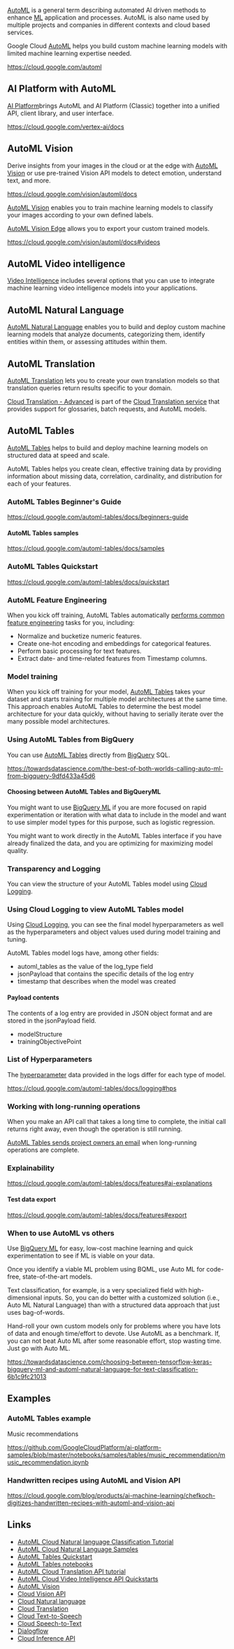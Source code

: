 [AutoML](https://en.wikipedia.org/wiki/Automated_machine_learning) is a general term describing automated AI driven methods to enhance [ML](Machine-Learning) application and processes.  AutoML is also name used by multiple projects and companies in different contexts and cloud based services.

Google Cloud [AutoML](https://cloud.google.com/automl)  helps you  build   custom machine learning models with limited machine learning expertise needed.

https://cloud.google.com/automl


## AI Platform with AutoML

[AI Platform](https://cloud.google.com/ai-platform/docs/technical-overview)brings AutoML and AI Platform (Classic) together into a unified API, client library, and user interface.  

https://cloud.google.com/vertex-ai/docs

## AutoML Vision

Derive insights from your images in the cloud or at the edge with [AutoML Vision](https://cloud.google.com/vision/automl/docs) or use pre-trained Vision API models to detect emotion, understand text, and more.


https://cloud.google.com/vision/automl/docs

[AutoML Vision](https://cloud.google.com/vision/automl/docs) enables you to train machine learning models to classify your images according to your own defined labels.

[AutoML Vision Edge](https://firebase.google.com/docs/ml/automl-image-labeling) allows you to export your custom trained models.

https://cloud.google.com/vision/automl/docs#videos

## AutoML Video intelligence

[Video Intelligence](  https://cloud.google.com/video-intelligence/automl/docs ) includes several options that you can use to integrate machine learning video intelligence models into your applications.



## AutoML Natural Language

[AutoML Natural Language](https://cloud.google.com/natural-language/automl/docs) enables you to build and deploy custom machine learning models that analyze documents, categorizing them, identify entities within them, or assessing attitudes within them. 



## AutoML Translation

[AutoML Translation](https://cloud.google.com/translate/automl/docs)  lets you to create your own translation models so that translation queries return results specific to your domain.


[Cloud Translation - Advanced](https://cloud.google.com/translate/docs/intro-to-v3) is part of the [Cloud Translation service](https://cloud.google.com/translate) that provides support for glossaries, batch requests, and AutoML models.


## AutoML Tables

[AutoML Tables](https://cloud.google.com/automl-tables/docs) helps to  build and deploy  machine learning models on structured data at speed and scale.

AutoML Tables helps you create clean, effective training data by providing information about missing data, correlation, cardinality, and distribution for each of your features. 

### AutoML Tables Beginner's Guide

https://cloud.google.com/automl-tables/docs/beginners-guide


#### AutoML Tables samples

https://cloud.google.com/automl-tables/docs/samples


### AutoML Tables Quickstart

https://cloud.google.com/automl-tables/docs/quickstart


### AutoML Feature Engineering

When you kick off training, AutoML Tables automatically [performs common feature engineering](  https://cloud.google.com/automl-tables/docs/data-best-practices#tables-does  ) tasks for you, including:

- Normalize and bucketize numeric features.
- Create one-hot encoding and embeddings for categorical features.
- Perform basic processing for text features.
- Extract date- and time-related features from Timestamp columns.



### Model training

When you kick off training for your model, [AutoML Tables](https://cloud.google.com/automl-tables/docs) takes your dataset and starts training for multiple model architectures at the same time. This approach enables AutoML Tables to determine the best model architecture for your data quickly, without having to serially iterate over the many possible model architectures.  

### Using AutoML Tables from BigQuery

You can use [AutoML Tables](https://cloud.google.com/automl-tables/docs) directly from [BigQuery](BigQuery) SQL.

https://towardsdatascience.com/the-best-of-both-worlds-calling-auto-ml-from-bigquery-9dfd433a45d6

#### Choosing between AutoML Tables and BigQueryML


You might want to use [BigQuery ML](BigQuery-ML) if you are more focused on rapid experimentation or iteration with what data to include in the model and want to use simpler model types for this purpose, such as logistic regression.

You might want to work directly in the AutoML Tables interface if you have already finalized the data, and you are optimizing for maximizing model quality.


### Transparency and Logging

You can view the structure of your AutoML Tables model using [Cloud Logging](Logging). 


### Using Cloud Logging to view AutoML Tables model

Using [Cloud Logging](Logging), you can see the final model hyperparameters as well as the hyperparameters and object values used during model training and tuning.

AutoML Tables model logs have, among other fields:

- automl_tables as the value of the log_type field
- jsonPayload that contains the specific details of the log entry
- timestamp that describes when the model was created

#### Payload contents

The contents of a log entry are provided in JSON object format and are stored in the jsonPayload field.

- modelStructure
- trainingObjectivePoint	

### List of Hyperparameters

The [hyperparameter](https://cloud.google.com/ai-platform/training/docs/hyperparameter-tuning-overview) data provided in the logs differ for each type of model. 

https://cloud.google.com/automl-tables/docs/logging#hps

### Working with long-running operations


When you make an API call that takes a long time to complete, the initial call returns right away, even though the operation is still running. 

[AutoML Tables sends project owners an email](https://cloud.google.com/automl-tables/docs/long-operations) when long-running operations are complete.

### Explainability

https://cloud.google.com/automl-tables/docs/features#ai-explanations

#### Test data export

https://cloud.google.com/automl-tables/docs/features#export

### When to use AutoML vs others

Use [BigQuery ML](bigquery-ml) for easy, low-cost machine learning and quick experimentation to see if ML is viable on your data. 

Once you identify a viable ML problem using BQML, use Auto ML for code-free, state-of-the-art models. 

Text classification, for example, is a very specialized field with high-dimensional inputs. So, you can do better with a customized solution (i.e., Auto ML Natural Language) than with a structured data approach that just uses bag-of-words.

Hand-roll your own custom models only for problems where you have lots of data and enough time/effort to devote. Use AutoML as a benchmark. If, you can not beat Auto ML after some reasonable effort, stop wasting time. Just go with Auto ML.

https://towardsdatascience.com/choosing-between-tensorflow-keras-bigquery-ml-and-automl-natural-language-for-text-classification-6b1c9fc21013

## Examples


### AutoML Tables example

Music recommendations

https://github.com/GoogleCloudPlatform/ai-platform-samples/blob/master/notebooks/samples/tables/music_recommendation/music_recommendation.ipynb

### Handwritten recipes using AutoML and Vision API 

https://cloud.google.com/blog/products/ai-machine-learning/chefkoch-digitizes-handwritten-recipes-with-automl-and-vision-api

## Links

- [AutoML Cloud Natural language Classification Tutorial](https://cloud.google.com/natural-language/automl/docs/tutorial#python)
- [AutoML Cloud Natural Language Samples](https://cloud.google.com/natural-language/automl/docs/samples)
- [AutoML Tables Quickstart](https://cloud.google.com/automl-tables/docs/quickstart)
- [AutoML Tables notebooks](https://cloud.google.com/automl-tables/docs/notebooks)
- [AutoML Cloud Translation API tutorial](https://cloud.google.com/translate/automl/docs/tutorial)
- [AutoML Cloud Video Intelligence API Quickstarts](https://cloud.google.com/video-intelligence/automl/docs/quickstart)
- [AutoML Vision](https://cloud.google.com/vision/automl/docs)
- [Cloud Vision API](https://cloud.google.com/vision/docs)
- [Cloud Natural language](https://cloud.google.com/natural-language/docs)
- [Cloud Translation](https://cloud.google.com/translate/docs)
- [Cloud Text-to-Speech](https://cloud.google.com/text-to-speech/docs)
- [Cloud Speech-to-Text](https://cloud.google.com/speech-to-text/docs)
- [Dialogflow](https://cloud.google.com/dialogflow/docs)
- [Cloud Inference API](https://cloud.google.com/inference/docs)